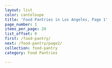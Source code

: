 ```yaml
---
layout: list
color: canteloupe
title: 'Food Pantries in Los Angeles, Page 1'
page_number: 1
items_per_page: 20
list_offset: 0
first: /food-pantry/
next: /food-pantry/page2/
collection: food-pantry
category: Food Pantries

---
```

